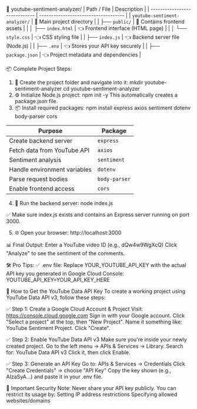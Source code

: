 📁 youtube-sentiment-analyzer/
| Path / File                   | Description                          |
| ----------------------------- | ------------------------------------ |
| `youtube-sentiment-analyzer/` | 📁 Main project directory            |
| ├── `public/`                 | 📁 Contains frontend assets          |
| │   ├── `index.html`          | 👈 Frontend interface (HTML page)    |
| │   └── `style.css`           | 👈 CSS styling file                  |
| ├── `index.js`                | 👈 Backend server file (Node.js)     |
| ├── `.env`                    | 👈 Stores your API key securely      |
| ├── `package.json`            | 👈 Project metadata and dependencies |


📦 Complete Project Steps:
1. 📁 Create the project folder and navigate into it:
mkdir youtube-sentiment-analyzer
cd youtube-sentiment-analyzer
2. ⚙️ Initialize Node.js project:
npm init -y
This automatically creates a package.json file.
3. 📦 Install required packages:
npm install express axios sentiment dotenv body-parser cors

| Purpose                      | Package       |
| ---------------------------- | ------------- |
| Create backend server        | `express`     |
| Fetch data from YouTube API  | `axios`       |
| Sentiment analysis           | `sentiment`   |
| Handle environment variables | `dotenv`      |
| Parse request bodies         | `body-parser` |
| Enable frontend access       | `cors`        |

4. 🧪 Run the backend server:
node index.js

✅ Make sure index.js exists and contains an Express server running on port 3000.

5. 🌐 Open your browser:
http://localhost:3000

📊 Final Output:
Enter a YouTube video ID (e.g., dQw4w9WgXcQ)
Click "Analyze" to see the sentiment of the comments.

🛠️ Pro Tips:
✅ .env file:
Replace YOUR_YOUTUBE_API_KEY with the actual API key you generated in Google Cloud Console:
YOUTUBE_API_KEY=YOUR_API_KEY_HERE

🔑 How to Get the YouTube Data API Key
To create a working project using YouTube Data API v3, follow these steps:

✅ Step 1: Create a Google Cloud Account & Project
Visit: https://console.cloud.google.com
Sign in with your Google account.
Click "Select a project" at the top, then "New Project".
Name it something like: YouTube Sentiment Project.
Click "Create".

✅ Step 2: Enable YouTube Data API v3
Make sure you're inside your newly created project.
Go to the left menu → APIs & Services → Library.
Search for: YouTube Data API v3
Click it, then click Enable.

✅ Step 3: Generate an API Key
Go to: APIs & Services → Credentials
Click "Create Credentials" → choose "API Key"
Copy the key shown (e.g., AIzaSyA...) and paste it in your .env file.

🔐 Important Security Note:
Never share your API key publicly.
You can restrict its usage by:
Setting IP address restrictions
Specifying allowed websites/domains


